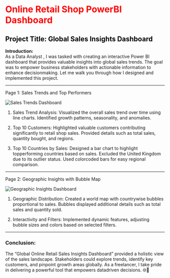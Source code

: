 <h1 style="color: red;">Online Retail Shop PowerBI Dashboard</h1>


<h2 style="color: black;" onmouseover="this.style.color='green';" onmouseout="this.style.color='black';">
Project Title: <strong>Global Sales Insights Dashboard</strong>
</h2>

<strong> Introduction: </strong> <br> 
As a  Data Analyst  , I was tasked with creating an interactive Power BI dashboard that provides valuable insights into global sales trends. The goal was to empower business stakeholders with actionable information to enhance decisionmaking. Let me walk you through how I designed and implemented this project.

<hr>

 Page 1: Sales Trends and Top Performers 

![Sales Trends Dashboard](https://blogger.googleusercontent.com/img/b/R29vZ2xl/AVvXsEhfb7xB7QwEhk8uVcsZyIVlYfcVeGR9lrGRSgDz7shRpZI94weNfenqDEuzYIKX8ZgFXkhTdwdjw9TX123qABfevTKIB_bDNP8rz34_kOcTZEge5q9C9Txnaionsb_sf2vK95zSCQAC981meJMsjLypxINZyB7CKjfVM0lloIpashIKRljuijPQpndC/s4150/Untitled_page-0001.jpg)

1. Sales Trend Analysis:
    Visualized the overall sales trend over time using line charts.
    Identified growth patterns, seasonality, and anomalies.

2. Top 10 Customers:
    Highlighted valuable customers contributing significantly to retail shop sales.
    Provided details such as total sales, quantity bought, and regions.

3. Top 10 Countries by Sales:
    Designed a bar chart to highlight topperforming countries based on sales.
    Excluded the United Kingdom due to its outlier status.
    Used colorcoded bars for easy regional comparison.

<hr>

 Page 2: Geographic Insights with Bubble Map

![Geographic Insights Dashboard](https://blogger.googleusercontent.com/img/b/R29vZ2xl/AVvXsEifAJwA5yZ4ZJNwrlYqdKchTFC6_qHZXRiZPmVUkhDQupZ1KmXE30l2d97bud2g00cl5gQgaizJWOYYeW6BpjCCbGeHywcP1cL4biOR2XG0DPgdR7YGdz4ugeeEkgZqxQFKmrGMtS0A8pbJ6zYjXcZKUTOdMMqj521n3N9x6coARzFpZ4R2piBYLt3ga/s4150/summary_by_map.jpg)

1. Geographic Distribution:
    Created a world map with countrywise bubbles proportional to sales.
    Bubbles displayed additional details such as total sales and quantity sold.

2. Interactivity and Filters:
    Implemented dynamic features, adjusting bubble sizes and colors based on selected filters.

<hr>

<h3>Conclusion: </h3>
The “Global Online Retail Sales Insights Dashboard” provided a holistic view of the sales landscape. Stakeholders could explore trends, identify key customers, and pinpoint growth areas globally. As a freelancer, I take pride in delivering a powerful tool that empowers datadriven decisions. 🌐💼
